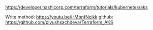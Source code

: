https://developer.hashicorp.com/terraform/tutorials/kubernetes/aks

Write method: https://youtu.be/I-MbnfNcikk
github: https://github.com/piyushsachdeva/Terraform_AKS